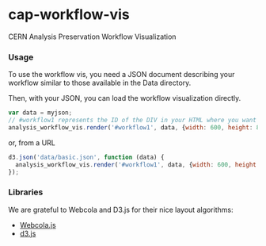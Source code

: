 # cap-workflow-vis
CERN Analysis Preservation Workflow Visualization

### Usage

To use the workflow vis, you need a JSON document describing your workflow similar to those available in the Data directory.

Then, with your JSON, you can load the workflow visualization directly.

```javascript
var data = myjson;
// #workflow1 represents the ID of the DIV in your HTML where you want to render the workflow.
analysis_workflow_vis.render('#workflow1', data, {width: 600, height: 800});
```

or, from a URL

```javascript
d3.json('data/basic.json', function (data) {
  analysis_workflow_vis.render('#workflow1', data, {width: 600, height: 800})
});

```


### Libraries

We are grateful to Webcola and D3.js for their nice layout algorithms: 
- [Webcola.js](https://github.com/tgdwyer/WebCola)
- [d3.js](https://github.com/mbostock/d3)
